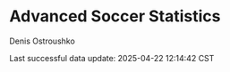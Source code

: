 # Advanced Soccer Statistics
Denis Ostroushko

<!-- gfm -->

Last successful data update: 2025-04-22 12:14:42 CST
